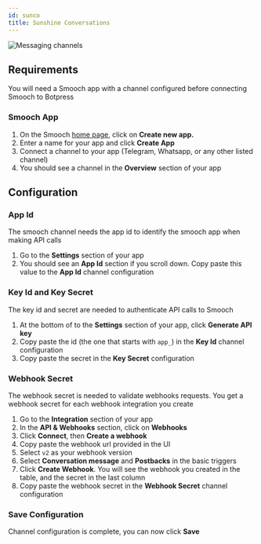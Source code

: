 ```yaml
---
id: sunco
title: Sunshine Conversations
---
```


![Messaging channels](/img/docs/smooch-banner.png)
## Requirements

You will need a Smooch app with a channel configured before connecting Smooch to Botpress

### Smooch App

1. On the Smooch [home page](https://app.smooch.io/), click on **Create new app.**
1. Enter a name for your app and click **Create App**
1. Connect a channel to your app (Telegram, Whatsapp, or any other listed channel)
1. You should see a channel in the **Overview** section of your app

## Configuration

### App Id

The smooch channel needs the app id to identify the smooch app when making API calls

1. Go to the **Settings** section of your app
1. You should see an **App Id** section if you scroll down. Copy paste this value to the **App Id** channel configuration

### Key Id and Key Secret

The key id and secret are needed to authenticate API calls to Smooch

1. At the bottom of to the **Settings** section of your app, click **Generate API key**
1. Copy paste the id (the one that starts with `app_`) in the **Key Id** channel configuration
1. Copy paste the secret in the **Key Secret** configuration

### Webhook Secret

The webhook secret is needed to validate webhooks requests. You get a webhook secret for each webhook integration you create

1. Go to the **Integration** section of your app
1. In the **API & Webhooks** section, click on **Webhooks**
1. Click **Connect**, then **Create a webhook**
1. Copy paste the webhook url provided in the UI
1. Select `v2` as your webhook version
1. Select **Conversation message** and **Postbacks** in the basic triggers
1. Click **Create Webhook**. You will see the webhook you created in the table, and the secret in the last column
1. Copy paste the webhook secret in the **Webhook Secret** channel configuration

### Save Configuration

Channel configuration is complete, you can now click **Save**
